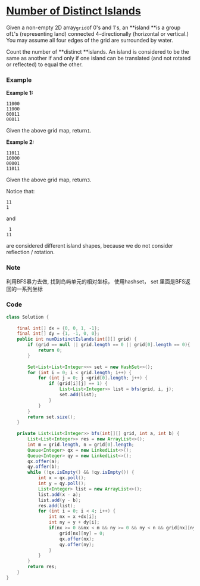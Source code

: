 # [Number of Distinct Islands](https://leetcode.com/problems/number-of-distinct-islands/description/)

Given a non-empty 2D array`grid`of 0's and 1's, an **island **is a group of`1`'s \(representing land\) connected 4-directionally \(horizontal or vertical.\) You may assume all four edges of the grid are surrounded by water.

Count the number of **distinct **islands. An island is considered to be the same as another if and only if one island can be translated \(and not rotated or reflected\) to equal the other.

### Example

**Example 1:**

```
11000
11000
00011
00011
```

Given the above grid map, return`1`.

**Example 2:**

```
11011
10000
00001
11011
```

Given the above grid map, return`3`.

Notice that:

```
11
1
```

and

```
 1
11
```

are considered different island shapes, because we do not consider reflection / rotation.

### Note

利用BFS暴力去做, 找到岛屿单元的相对坐标， 使用hashset， set 里面是BFS返回的一系列坐标

### Code

```java
class Solution {
    
    final int[] dx = {0, 0, 1, -1};
    final int[] dy = {1, -1, 0, 0};
    public int numDistinctIslands(int[][] grid) {
        if (grid == null || grid.length == 0 || grid[0].length == 0){
            return 0;
        }
        
        Set<List<List<Integer>>> set = new HashSet<>();
        for (int i = 0; i < grid.length; i++) {
            for (int j = 0; j <grid[0].length; j++) {
                if (grid[i][j] == 1) {
                    List<List<Integer>> list = bfs(grid, i, j);
                    set.add(list);
                }
            }
        }
        return set.size();
    }
    
    private List<List<Integer>> bfs(int[][] grid, int a, int b) {
        List<List<Integer>> res = new ArrayList<>();
        int m = grid.length, n = grid[0].length;
        Queue<Integer> qx = new LinkedList<>();
        Queue<Integer> qy = new LinkedList<>();
        qx.offer(a);
        qy.offer(b);
        while (!qx.isEmpty() && !qy.isEmpty()) {
            int x = qx.poll();
            int y = qy.poll();
            List<Integer> list = new ArrayList<>();
            list.add(x - a);
            list.add(y - b);
            res.add(list);
            for (int i = 0; i < 4; i++) {
                int nx = x +dx[i];
                int ny = y + dy[i];
                if(nx >= 0 &&nx < m && ny >= 0 && ny < n && grid[nx][ny] == 1){
                    grid[nx][ny] = 0;
                    qx.offer(nx);
                    qy.offer(ny);
                }
            }
        }
        return res;
    }
}
```



